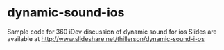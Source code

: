 dynamic-sound-ios
=================

Sample code for 360 iDev discussion of dynamic sound for ios
Slides are available at http://www.slideshare.net/thillerson/dynamic-sound-i-os
